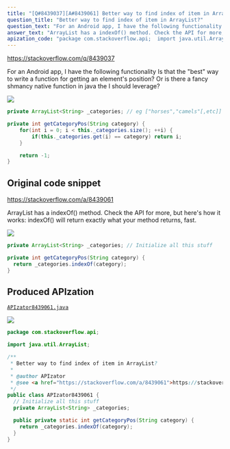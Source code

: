 ```yaml
---
title: "[Q#8439037][A#8439061] Better way to find index of item in ArrayList?"
question_title: "Better way to find index of item in ArrayList?"
question_text: "For an Android app, I have the following functionality Is that the \"best\" way to write a function for getting an element's position? Or is there a fancy shmancy native function in java the I should leverage?"
answer_text: "ArrayList has a indexOf() method. Check the API for more, but here's how it works: indexOf() will return exactly what your method returns, fast."
apization_code: "package com.stackoverflow.api;  import java.util.ArrayList;  /**  * Better way to find index of item in ArrayList?  *  * @author APIzator  * @see <a href=\"https://stackoverflow.com/a/8439061\">https://stackoverflow.com/a/8439061</a>  */ public class APIzator8439061 {   // Initialize all this stuff   private ArrayList<String> _categories;    public private static int getCategoryPos(String category) {     return _categories.indexOf(category);   } }"
---
```


https://stackoverflow.com/q/8439037

For an Android app, I have the following functionality
Is that the &quot;best&quot; way to write a function for getting an element&#x27;s position? Or is there a fancy shmancy native function in java the I should leverage?


<div class="code-logo"><img src="/stackoverflow.png" /></div>

```java
private ArrayList<String> _categories; // eg ["horses","camels"[,etc]]

private int getCategoryPos(String category) {
    for(int i = 0; i < this._categories.size(); ++i) {
        if(this._categories.get(i) == category) return i;
    }

    return -1;
}
```


## Original code snippet

https://stackoverflow.com/a/8439061

ArrayList has a indexOf() method. Check the API for more, but here&#x27;s how it works:
indexOf() will return exactly what your method returns, fast.

<div class="code-logo"><img src="/stackoverflow.png" /></div>

```java
private ArrayList<String> _categories; // Initialize all this stuff

private int getCategoryPos(String category) {
  return _categories.indexOf(category);
}
```

## Produced APIzation

[`APIzator8439061.java`](https://github.com/pasqualesalza/apization-temp-data/raw/master/search/APIzator8439061.java)

<div class="code-logo"><img src="/apizator.png" /></div>

```java
package com.stackoverflow.api;

import java.util.ArrayList;

/**
 * Better way to find index of item in ArrayList?
 *
 * @author APIzator
 * @see <a href="https://stackoverflow.com/a/8439061">https://stackoverflow.com/a/8439061</a>
 */
public class APIzator8439061 {
  // Initialize all this stuff
  private ArrayList<String> _categories;

  public private static int getCategoryPos(String category) {
    return _categories.indexOf(category);
  }
}

```